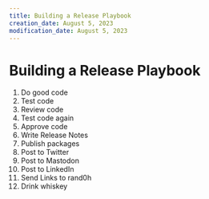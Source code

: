 ```yaml
---
title: Building a Release Playbook
creation_date: August 5, 2023
modification_date: August 5, 2023
---
```



# Building a Release Playbook
1. Do good code
2. Test code
3. Review code
4. Test code again
5. Approve code
6. Write Release Notes
7. Publish packages
8. Post to Twitter
9. Post to Mastodon
10. Post to LinkedIn
11. Send Links to rand0h
12. Drink whiskey


